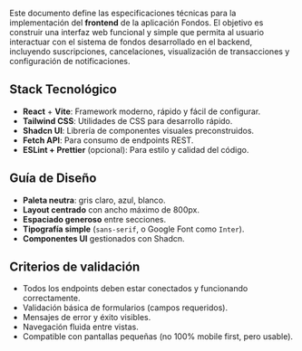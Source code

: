 Este documento define las especificaciones técnicas para la implementación del **frontend** de la aplicación Fondos. El objetivo es construir una interfaz web funcional y simple que permita al usuario interactuar con el sistema de fondos desarrollado en el backend, incluyendo suscripciones, cancelaciones, visualización de transacciones y configuración de notificaciones.

## Stack Tecnológico

- **React** + **Vite**: Framework moderno, rápido y fácil de configurar.
- **Tailwind CSS**: Utilidades de CSS para desarrollo rápido.
- **Shadcn UI**: Librería de componentes visuales preconstruidos.
- **Fetch API**: Para consumo de endpoints REST.
- **ESLint + Prettier** (opcional): Para estilo y calidad del código.

## Guía de Diseño

- **Paleta neutra**: gris claro, azul, blanco.
- **Layout centrado** con ancho máximo de 800px.
- **Espaciado generoso** entre secciones.
- **Tipografía simple** (`sans-serif`, o Google Font como `Inter`).
- **Componentes UI** gestionados con Shadcn.

## Criterios de validación

- Todos los endpoints deben estar conectados y funcionando correctamente.
- Validación básica de formularios (campos requeridos).
- Mensajes de error y éxito visibles.
- Navegación fluida entre vistas.
- Compatible con pantallas pequeñas (no 100% mobile first, pero usable).
